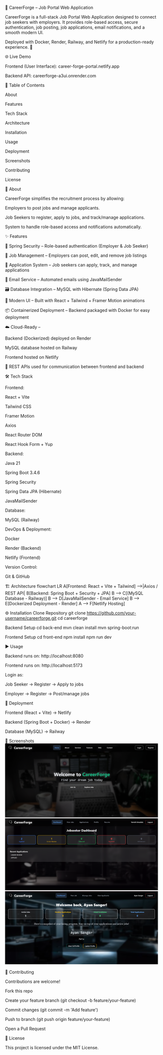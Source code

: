 💼 CareerForge – Job Portal Web Application

CareerForge is a full-stack Job Portal Web Application designed to connect job seekers with employers.
It provides role-based access, secure authentication, job posting, job applications, email notifications, and a smooth modern UI.

Deployed with Docker, Render, Railway, and Netlify for a production-ready experience. 🚀

🌐 Live Demo

Frontend (User Interface): career-forge-portal.netlify.app

Backend API: careerforge-a3ui.onrender.com

📖 Table of Contents

About

Features

Tech Stack

Architecture

Installation

Usage

Deployment

Screenshots

Contributing

License

📌 About

CareerForge simplifies the recruitment process by allowing:

Employers to post jobs and manage applicants.

Job Seekers to register, apply to jobs, and track/manage applications.

System to handle role-based access and notifications automatically.

✨ Features

🔐 Spring Security – Role-based authentication (Employer & Job Seeker)

📄 Job Management – Employers can post, edit, and remove job listings

📝 Application System – Job seekers can apply, track, and manage applications

📧 Email Service – Automated emails using JavaMailSender

🗃️ Database Integration – MySQL with Hibernate (Spring Data JPA)

🎨 Modern UI – Built with React + Tailwind + Framer Motion animations

📦 Containerized Deployment – Backend packaged with Docker for easy deployment

☁️ Cloud-Ready –

Backend (Dockerized) deployed on Render

MySQL database hosted on Railway

Frontend hosted on Netlify

🔗 REST APIs used for communication between frontend and backend

🛠 Tech Stack

Frontend:

React + Vite

Tailwind CSS

Framer Motion

Axios

React Router DOM

React Hook Form + Yup

Backend:

Java 21

Spring Boot 3.4.6

Spring Security

Spring Data JPA (Hibernate)

JavaMailSender

Database:

MySQL (Railway)

DevOps & Deployment:

Docker

Render (Backend)

Netlify (Frontend)

Version Control:

Git & GitHub

🏗 Architecture
flowchart LR
    A[Frontend: React + Vite + Tailwind] -->|Axios / REST API| B[Backend: Spring Boot + Security + JPA]
    B --> C[(MySQL Database - Railway)]
    B --> D[JavaMailSender - Email Service]
    B --> E[Dockerized Deployment - Render]
    A --> F[Netlify Hosting]

⚙️ Installation
Clone Repository
git clone https://github.com/your-username/careerforge.git
cd careerforge

Backend Setup
cd back-end
mvn clean install
mvn spring-boot:run

Frontend Setup
cd front-end
npm install
npm run dev

▶️ Usage

Backend runs on: http://localhost:8080

Frontend runs on: http://localhost:5173

Login as:

Job Seeker → Register → Apply to jobs

Employer → Register → Post/manage jobs

🚀 Deployment

Frontend (React + Vite) → Netlify

Backend (Spring Boot + Docker) → Render

Database (MySQL) → Railway

📸 Screenshots
![Landing page](image-1.png)
![Job-Seeker Dashboard](job-seeker.png)
![Employer Dashboard](image.png)

🤝 Contributing

Contributions are welcome!

Fork this repo

Create your feature branch (git checkout -b feature/your-feature)

Commit changes (git commit -m 'Add feature')

Push to branch (git push origin feature/your-feature)

Open a Pull Request

📜 License

This project is licensed under the MIT License.